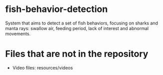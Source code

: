 # fish-behavior-detection

System that aims to detect a set of fish behaviors, focusing on sharks and manta rays: swallow air, feeding period, lack of interest and abnormal movements.

# Files that are not in the repository

- Video files: resources/videos

